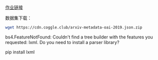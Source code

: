 
[作业链接](https://github.com/datawhalechina/team-learning-data-mining/blob/master/AcademicTrends/Task1%20%E8%AE%BA%E6%96%87%E6%95%B0%E6%8D%AE%E7%BB%9F%E8%AE%A1.md)

数据集下载：
```bash
wget https://cdn.coggle.club/arxiv-metadata-oai-2019.json.zip
```


bs4.FeatureNotFound: Couldn't find a tree builder with the features you requested: lxml. Do you need to install a parser library?

pip install lxml